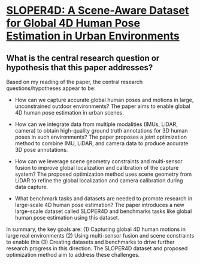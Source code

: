 # [SLOPER4D: A Scene-Aware Dataset for Global 4D Human Pose Estimation in   Urban Environments](https://arxiv.org/abs/2303.09095)

## What is the central research question or hypothesis that this paper addresses?

 Based on my reading of the paper, the central research questions/hypotheses appear to be:

- How can we capture accurate global human poses and motions in large, unconstrained outdoor environments? The paper aims to enable global 4D human pose estimation in urban scenes.

- How can we integrate data from multiple modalities (IMUs, LiDAR, camera) to obtain high-quality ground truth annotations for 3D human poses in such environments? The paper proposes a joint optimization method to combine IMU, LiDAR, and camera data to produce accurate 3D pose annotations.

- How can we leverage scene geometry constraints and multi-sensor fusion to improve global localization and calibration of the capture system? The proposed optimization method uses scene geometry from LiDAR to refine the global localization and camera calibration during data capture.

- What benchmark tasks and datasets are needed to promote research in large-scale 4D human pose estimation? The paper introduces a new large-scale dataset called SLOPER4D and benchmarks tasks like global human pose estimation using this dataset.

In summary, the key goals are: (1) Capturing global 4D human motions in large real environments (2) Using multi-sensor fusion and scene constraints to enable this (3) Creating datasets and benchmarks to drive further research progress in this direction. The SLOPER4D dataset and proposed optimization method aim to address these challenges.
